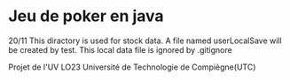 Jeu de poker en java
====================
20/11
    This diractory is used for stock data.
    A file named userLocalSave will be created by test.
    This local data file is ignored by .gitignore

Projet de l'UV LO23
Université de Technologie de Compiègne(UTC)
